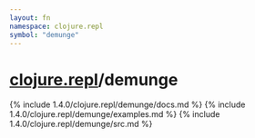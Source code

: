 ```yaml
---
layout: fn
namespace: clojure.repl
symbol: "demunge"
---
```


# [clojure.repl](../)/demunge

{% include 1.4.0/clojure.repl/demunge/docs.md %}
{% include 1.4.0/clojure.repl/demunge/examples.md %}
{% include 1.4.0/clojure.repl/demunge/src.md %}

